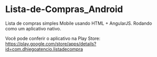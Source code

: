 # Lista-de-Compras_Android
Lista de compras simples Mobile usando HTML + AngularJS. Rodando como um aplicativo nativo.

Você pode conferir o aplicativo na Play Store:
https://play.google.com/store/apps/details?id=com.dhiegoatencio.listadecompra